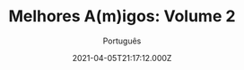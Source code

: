 ---
id: '0de0fa82-0eab-4b35-8e85-9eb5fca39023'
type: 'movie' # Filme, Série, Anime
title: "Melhores A(m)igos: Volume 2"
synopsis: ["Enquanto Jon, o vagabundo, faz uma corrida para isso, ele se encontra em uma expedição no deserto, onde personagens selvagens e pontos fracos se cruzam. Enquanto sua desventura o ensina sobre amizade e lealdade, o agente funerário de Wiseau expõe uma surpresa ou duas.",
]
originalTitle: "Best F(r)iends: Volume 2"
date: '2021-04-05T21:17:12.000Z'
update: '2021-04-05T21:17:12.000Z'
releaseDate: '2018-06-01T03:00:00.000Z'
imdb:
  rating: '5.1' # 8.5
  id: '' # tt0470752
duration: '1h 32m'
trailer:
  urls: [
    'Lr9F-AMddkw',
  ]
tags: ['720p', '1080p', '720p']
genre: ['Ação', 'Comédia'] #
quality: 'BluRay 720p | 1080p' # BluRay, WEB-DL, HDTV, WEB-DL4K, WEB-DLe
format: 'Mkv | Mp4' # MKV, MP4, TS
audio: 'Português, Inglês' # Dublado, Legendado, Dual Audio, Dub & Leg
subtitle: 'Português' # Português, inglês,
size: '1.26 GB | 1.53 GB | 1.95 GB' # 4.8 GB
audioQuality: 10
videoQuality: 10
directors: []
#  - name: 'Lana Wachowski'
#    image: ''
#  - name: 'Lilly Wachowski'
#    image: ''
cast: []
#  - name: 'Keanu Reeves'
#    image: ''
#    characterName: 'Neo'
writers: []
#  - name: ''
#    image: ''
maturityRating:
  age: '' # L , 10, 12, 14, 16, 18
  topics: [''] # Violence, Illegal drugs, Inappropriate Language, Legal Drugs, Sexual Content, Extreme Violence
###########################################
download:
  
  - url: 'magnet:?xt=urn:btih:76FB3540F5CA5A5EB61AA831B73A273ABD75365A&dn=Melhores%20Amigos%20Volume%202%202018%20%28720p%29&tr=udp%3a%2f%2ftracker.aletorrenty.pl%3a2710%2fannounce&tr=udp%3a%2f%2f9.rarbg.to%3a2800%2fannounce&tr=udp%3a%2f%2fp4p.arenabg.com%3a1337%2fannounce&tr=udp%3a%2f%2ftorrent.gresille.org%3a80%2fannounce&tr=udp%3a%2f%2fexplodie.org%3a6969%2fannounce&tr=udp%3a%2f%2ftracker.openbittorrent.com%3a80%2fannounce&tr=udp%3a%2f%2ftracker.piratepublic.com%3a1337%2fannounce&tr=http%3a%2f%2fglotorrents.pw%3a80%2fannounce&tr=udp%3a%2f%2ftracker.opentrackr.org%3a1337%2fannounce&tr=udp%3a%2f%2ftracker.coppersurfer.tk%3a6969%2fannounce'
    resolution: '720p' # 720p, 1080p, 4K,
    audio: 'Dual Áudio' # Dublado, Legendado, Dual Audio
    size: '' # 4.8 GB
    quality: '' # BluRay, WEB-DL
    format: '' # MKV
  - url: 'magnet:?xt=urn:btih:277B5456674E63BC7F8A88A5B7ED8F34657CD661&dn=Melhores%20Amigos%20Volume%202%202018%20%281080p%29&tr=http%3a%2f%2fglotorrents.pw%3a80%2fannounce&tr=udp%3a%2f%2fp4p.arenabg.com%3a1337%2fannounce&tr=udp%3a%2f%2ftracker.piratepublic.com%3a1337%2fannounce&tr=udp%3a%2f%2f9.rarbg.to%3a2800%2fannounce&tr=udp%3a%2f%2ftracker.coppersurfer.tk%3a6969%2fannounce&tr=udp%3a%2f%2fexplodie.org%3a6969%2fannounce&tr=udp%3a%2f%2ftracker.aletorrenty.pl%3a2710%2fannounce&tr=udp%3a%2f%2ftracker.openbittorrent.com%3a80%2fannounce&tr=udp%3a%2f%2ftracker.opentrackr.org%3a1337%2fannounce&tr=udp%3a%2f%2ftorrent.gresille.org%3a80%2fannounce'
    resolution: '1080p' # 720p, 1080p, 4K,
    audio: 'Dual Áudio' # Dublado, Legendado, Dual Audio
    size: '' # 4.8 GB
    quality: '' # BluRay, WEB-DL
    format: '' # MKV
  - url: 'magnet:?xt=urn:btih:F6F865F6C4EDA0A30ECDAEF0E40DDE75BCA2D0E9&dn=Melhores%20Amigos%20Volume%202%202018%20%28720p%29%20%5bDublado%5d&tr=udp%3a%2f%2ftracker.opentrackr.org%3a1337%2fannounce&tr=udp%3a%2f%2ftracker.piratepublic.com%3a1337%2fannounce&tr=udp%3a%2f%2ftorrent.gresille.org%3a80%2fannounce&tr=udp%3a%2f%2f9.rarbg.to%3a2800%2fannounce&tr=udp%3a%2f%2fexplodie.org%3a6969%2fannounce&tr=http%3a%2f%2fglotorrents.pw%3a80%2fannounce&tr=udp%3a%2f%2ftracker.coppersurfer.tk%3a6969%2fannounce&tr=udp%3a%2f%2fp4p.arenabg.com%3a1337%2fannounce&tr=udp%3a%2f%2ftracker.openbittorrent.com%3a80%2fannounce&tr=udp%3a%2f%2ftracker.aletorrenty.pl%3a2710%2fannounce'
    resolution: '720p' # 720p, 1080p, 4K,
    audio: 'Dublado' # Dublado, Legendado, Dual Audio
    size: '' # 4.8 GB
    quality: '' # BluRay, WEB-DL
    format: '' # MKV
images:
  cover: '/assets/movies/melhores-amigos-volume-2.jpg'
  background: '/assets/movies/'
---